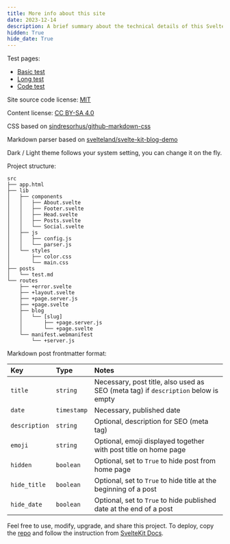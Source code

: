 ```yaml
---
title: More info about this site
date: 2023-12-14
description: A brief summary about the technical details of this Svelte based blogging site, written by Isaac Liang.
hidden: True
hide_date: True
---
```


Test pages:

-   [Basic test](/blog/test-basic)
-   [Long test](/blog/test-long)
-   [Code test](/blog/test-code)

Site source code license: [MIT](https://opensource.org/license/mit/)

Content license: [CC BY-SA 4.0](https://creativecommons.org/licenses/by-sa/4.0/)

CSS based on [sindresorhus/github-markdown-css](https://github.com/sindresorhus/github-markdown-css)

Markdown parser based on [svelteland/svelte-kit-blog-demo](https://github.com/svelteland/svelte-kit-blog-demo)

Dark / Light theme follows your system setting, you can change it on the fly.

Project structure:

```
src
├── app.html
├── lib
│   ├── components
│   │   ├── About.svelte
│   │   ├── Footer.svelte
│   │   ├── Head.svelte
│   │   ├── Posts.svelte
│   │   └── Social.svelte
│   ├── js
│   │   ├── config.js
│   │   └── parser.js
│   └── styles
│       ├── color.css
│       └── main.css
├── posts
│   └── test.md
└── routes
    ├── +error.svelte
    ├── +layout.svelte
    ├── +page.server.js
    ├── +page.svelte
    ├── blog
    │   └── [slug]
    │       ├── +page.server.js
    │       └── +page.svelte
    └── manifest.webmanifest
        └── +server.js
```

Markdown post frontmatter format:

| Key           | Type        | Notes                                                                              |
| :------------ | :---------- | :--------------------------------------------------------------------------------- |
| `title`       | `string`    | Necessary, post title, also used as SEO (meta tag) if `description` below is empty |
| `date`        | `timestamp` | Necessary, published date                                                          |
| `description` | `string`    | Optional, description for SEO (meta tag)                                           |
| `emoji`       | `string`    | Optional, emoji displayed together with post title on home page                    |
| `hidden`      | `boolean`   | Optional, set to `True` to hide post from home page                                |
| `hide_title`  | `boolean`   | Optional, set to `True` to hide title at the beginning of a post                   |
| `hide_date`   | `boolean`   | Optional, set to `True` to hide published date at the end of a post                |

Feel free to use, modify, upgrade, and share this project. To deploy, copy the [repo](https://github.com/1saac7/svelte-blog) and follow the instruction from [SvelteKit Docs](https://kit.svelte.dev/docs/introduction).
